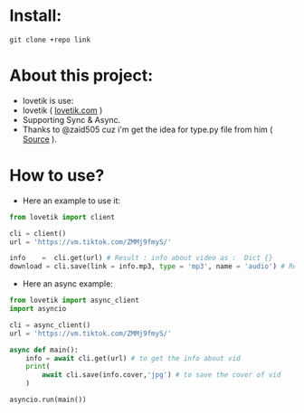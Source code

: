 # Install:
```commandline
git clone +repo link
```

# About this project:
- lovetik is use:
- lovetik ( [lovetik.com](https://lovetik.com) )
- Supporting Sync & Async.
- Thanks to @zaid505 cuz i'm get the idea for type.py file from him ( [Source](https://github.com/zaid5o5/trengine/blob/main/trengine/types.py) ).

# How to use?
- Here an example to use it:
```python
from lovetik import client

cli = client()
url = 'https://vm.tiktok.com/ZMMj9fmyS/'

info    =  cli.get(url) # Result : info about video as :  Dict {}
download = cli.save(link = info.mp3, type = 'mp3', name = 'audio') # Result : info about downloading status as  :   Dict {}.  NOTE: u can use save method with (cover , avater , mp3 , mp4 , mp4_rights). ex : info.avatar

```
- Here an async example:
```python
from lovetik import async_client
import asyncio

cli = async_client()
url = 'https://vm.tiktok.com/ZMMj9fmyS/'

async def main():
    info = await cli.get(url) # to get the info about vid
    print(
        await cli.save(info.cover,'jpg') # to save the cover of vid
    )

asyncio.run(main())
```
